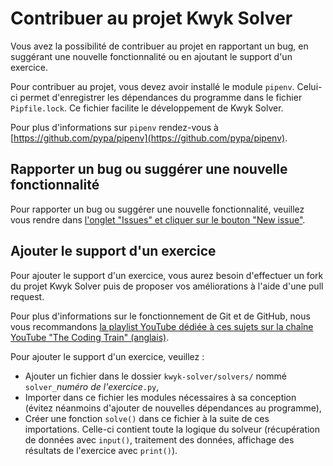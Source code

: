 # Contribuer au projet Kwyk Solver

Vous avez la possibilité de contribuer au projet en rapportant un bug, en suggérant une nouvelle fonctionnalité ou en ajoutant le support d'un exercice.

Pour contribuer au projet, vous devez avoir installé le module `pipenv`.
Celui-ci permet d'enregistrer les dépendances du programme dans le fichier
`Pipfile.lock`. Ce fichier facilite le développement de Kwyk Solver.

Pour plus d'informations sur `pipenv` rendez-vous à
[https://github.com/pypa/pipenv](https://github.com/pypa/pipenv).

## Rapporter un bug ou suggérer une nouvelle fonctionnalité

Pour rapporter un bug ou suggérer une nouvelle fonctionnalité, veuillez vous rendre dans [l'onglet "Issues" et cliquer sur le bouton "New issue"](https://github.com/Yougi3/Kwyk-Solver/issues/new/choose).

## Ajouter le support d'un exercice

Pour ajouter le support d'un exercice, vous aurez besoin d'effectuer un fork du projet Kwyk Solver puis de proposer vos améliorations à l'aide d'une pull request.

Pour plus d'informations sur le fonctionnement de Git et de GitHub, nous vous recommandons [la playlist YouTube dédiée à ces sujets sur la chaîne YouTube "The Coding Train" (anglais)](https://www.youtube.com/playlist?list=PLRqwX-V7Uu6ZF9C0YMKuns9sLDzK6zoiV).

Pour ajouter le support d'un exercice, veuillez :

- Ajouter un fichier dans le dossier `kwyk-solver/solvers/` nommé `solver_`_numéro de l'exercice_`.py`,
- Importer dans ce fichier les modules nécessaires à sa conception (évitez néanmoins d'ajouter de nouvelles dépendances au programme),
- Créer une fonction `solve()` dans ce fichier à la suite de ces importations. Celle-ci contient toute la logique du solveur (récupération de données avec `input()`, traitement des données, affichage des résultats de l'exercice avec `print()`).
